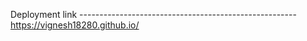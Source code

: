 Deployment link ------------------------------------------------------
https://vignesh18280.github.io/
